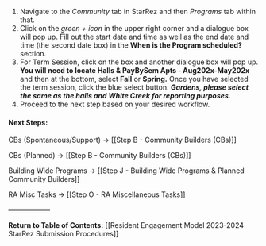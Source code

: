 1. Navigate to the *Community* tab in StarRez and then *Programs* tab within that.
2. Click on the *green + icon* in the upper right corner and a dialogue box will pop up. Fill out the start date and time as well as the end date and time (the second date box) in the **When is the Program scheduled?** section.
3. For Term Session, click on the box and another dialogue box will pop up. **You will need to locate Halls & PayBySem Apts - Aug202x-May202x** and then at the bottom, select **Fall** or **Spring.** Once you have selected the term session, click the blue select button. ***Gardens, please select the same as the halls and White Creek for reporting purposes.***
4. Proceed to the next step based on your desired workflow.

#### Next Steps:
CBs (Spontaneous/Support) -> [[Step B - Community Builders (CBs)]]

CBs (Planned) -> [[Step B - Community Builders (CBs)]]

Building Wide Programs -> [[Step J - Building Wide Programs & Planned Community Builders]]

RA Misc Tasks -> [[Step O - RA Miscellaneous Tasks]]

——————

**Return to Table of Contents:**
[[Resident Engagement Model 2023-2024 StarRez Submission Procedures]]